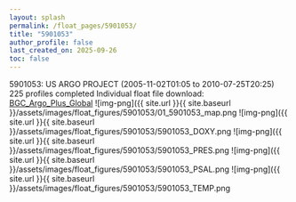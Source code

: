 ```yaml
---
layout: splash
permalink: /float_pages/5901053/
title: "5901053"
author_profile: false
last_created_on: 2025-09-26
toc: false
---
```

 
5901053: US ARGO PROJECT (2005-11-02T01:05 to 2010-07-25T20:25)
225 profiles completed
Individual float file download: [BGC_Argo_Plus_Global](https://ftp.soest.hawaii.edu/bgc_argo_plus/Individual_Floats/outliers_removed/5901053_Sprof_processed.nc)
![img-png]({{ site.url }}{{ site.baseurl }}/assets/images/float_figures/5901053/01_5901053_map.png
![img-png]({{ site.url }}{{ site.baseurl }}/assets/images/float_figures/5901053/5901053_DOXY.png
![img-png]({{ site.url }}{{ site.baseurl }}/assets/images/float_figures/5901053/5901053_PRES.png
![img-png]({{ site.url }}{{ site.baseurl }}/assets/images/float_figures/5901053/5901053_PSAL.png
![img-png]({{ site.url }}{{ site.baseurl }}/assets/images/float_figures/5901053/5901053_TEMP.png
